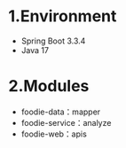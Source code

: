 # 1.Environment
- Spring Boot 3.3.4
- Java 17

# 2.Modules
- foodie-data：mapper
- foodie-service：analyze
- foodie-web：apis
